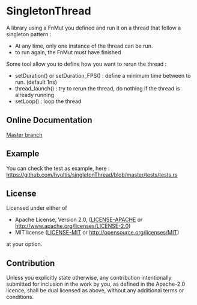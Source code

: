 # SingletonThread

A library using a FnMut you defined and run it on a thread that follow a singleton pattern :
- At any time, only one instance of the thread can be run.
- to run again, the FnMut must have finished

Some tool allow you to define how you want to rerun the thread :

- setDuration() or setDuration_FPS() : define a minimum time between to run. (default 1ns)
- thread_launch() : try to rerun the thread, do nothing if the thread is already running
- setLoop() : loop the thread


## Online Documentation

[Master branch](https://github.com/hyultis/singletonThread)

## Example

You can check the test as example, here : https://github.com/hyultis/singletonThread/blob/master/tests/tests.rs

## License

Licensed under either of

* Apache License, Version 2.0, ([LICENSE-APACHE](LICENSE-APACHE) or <http://www.apache.org/licenses/LICENSE-2.0>)
* MIT license ([LICENSE-MIT](LICENSE-MIT) or <http://opensource.org/licenses/MIT>)

at your option.

## Contribution

Unless you explicitly state otherwise, any contribution intentionally submitted
for inclusion in the work by you, as defined in the Apache-2.0 licence, shall be
dual licensed as above, without any additional terms or conditions.
